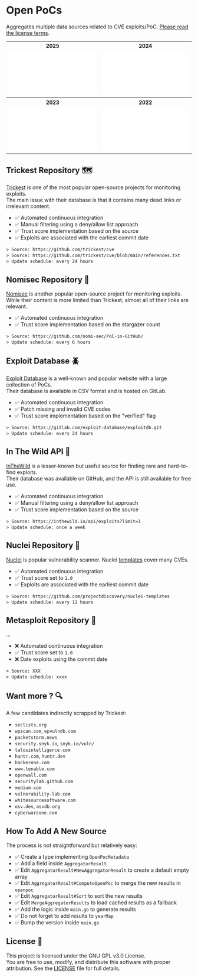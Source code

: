 # Open PoCs [<img src="https://github.com/oneaudit/openpoc/actions/workflows/main.yaml/badge.svg" alt="" align="right">](https://github.com/oneaudit/openpoc/actions/workflows/main.yaml)

Aggregates multiple data sources related to CVE exploits/PoC. [Please read the license terms](#license-).

<table>
  <tr>
    <th align="center">2025</th>
    <th align="center">2024</th>
  </tr>
  <tr>
    <td align="center">
      <img alt="" width="400" src=".github/images/2025.svg" alt=""/>
    </td>
    <td align="center">
      <img alt="" width="400" src=".github/images/2024.svg" alt=""/>
    </td>
  </tr>
  <tr>
    <th align="center">2023</th>
    <th align="center">2022</th>
  </tr>
  <tr>
    <td align="center">
      <img alt="" width="400" src=".github/images/2023.svg" alt=""/>
    </td>
    <td align="center">
      <img alt="" width="400" src=".github/images/2022.svg" alt=""/>
    </td>
  </tr>
</table>

## Trickest Repository 🗺️

[Trickest](https://github.com/trickest/cve) is one of the most popular open-source projects for monitoring exploits.<br>
The main issue with their database is that it contains many dead links or irrelevant content.<br>

* ✅ Automated continuous integration
* ✅ Manual filtering using a deny/allow list approach
* ✅ Trust score implementation based on the source
* ✅ Exploits are associated with the earliest commit date

```
> Source: https://github.com/trickest/cve
> Source: https://github.com/trickest/cve/blob/main/references.txt
> Update schedule: every 24 hours
```

## Nomisec Repository 👑

[Nomisec](https://github.com/nomi-sec/PoC-in-GitHub/) is another popular open-source project for monitoring exploits.<br>
 While their content is more limited than Trickest, almost all of their links are relevant.

* ✅ Automated continuous integration
* ✅ Trust score implementation based on the stargazer count


```
> Source: https://github.com/nomi-sec/PoC-in-GitHub/
> Update schedule: every 6 hours
```

## Exploit Database 🪲

[Exploit Database](https://www.exploit-db.com/) is a well-known and popular website with a large collection of PoCs.<br>
Their database is available in CSV format and is hosted on GitLab.

* ✅ Automated continuous integration
* ✅ Patch missing and invalid CVE codes
* ✅ Trust score implementation based on the "verified" flag

```
> Source: https://gitlab.com/exploit-database/exploitdb.git
> Update schedule: every 24 hours
```

## In The Wild API 🫏

[InTheWild](https://inthewild.io/) is a lesser-known but useful source for finding rare and hard-to-find exploits.<br>
Their database was available on GitHub, and the API is still available for free use.

* ✅ Automated continuous integration
* ✅ Manual filtering using a deny/allow list approach
* ✅ Trust score implementation based on the source

```
> Source: https://inthewild.io/api/exploits?limit=1
> Update schedule: once a week
```

## Nuclei Repository 🐲

[Nuclei](https://github.com/projectdiscovery/nuclei) is popular vulnerability scanner. Nuclei [templates](https://github.com/projectdiscovery/nuclei-templates) cover many CVEs.

* ✅ Automated continuous integration
* ✅ Trust score set to `1.0`
* ✅ Exploits are associated with the earliest commit date

```
> Source: https://github.com/projectdiscovery/nuclei-templates
> Update schedule: every 12 hours
```

## Metasploit Repository 🚢

...

* ❌ Automated continuous integration
* ✅ Trust score set to `1.0`
* ❌ Date exploits using the commit date

```
> Source: XXX
> Update schedule: xxxx
```

## Want more ? 🔍

A few candidates indirectly scrapped by Trickest:

* `seclists.org`
* `wpscan.com`, `wpvulndb.com`
* `packetstorm.news`
* `security.snyk.io`, `snyk.io/vuln/`
* `talosintelligence.com`
* `huntr.com`, `huntr.dev`
* `hackerone.com`
* `www.tenable.com`
* `openwall.com`
* `securitylab.github.com`
* `medium.com`
* `vulnerability-lab.com`
* `whitesourcesoftware.com`
* `osv.dev`, `osvdb.org`
* `cyberwarzone.com`

## How To Add A New Source

The process is not straightforward but relatively easy:

* ✅ Create a type implementing `OpenPocMetadata`
* ✅ Add a field inside `AggregatorResult`
* ✅ Edit `AggregatorResult#NewAggregatorResult` to create a default empty array
* ✅ Edit `AggregatorResult#ComputeOpenPoc` to merge the new results in `openpoc`
* ✅ Edit `AggregatorResult#Sort` to sort the new results
* ✅ Edit `MergeAggregatorResults` to load cached results as a fallback
* ✅ Add the logic inside `main.go` to generate results
* ✅ Do not forget to add results to `yearMap`
* ✅ Bump the version inside `main.go`

## License 📄

This project is licensed under the GNU GPL v3.0 License.<br>
You are free to use, modify, and distribute this software with proper attribution. See the [LICENSE](LICENSE) file for full details.

